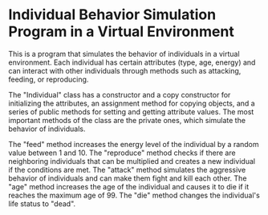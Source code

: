 <h1>Individual Behavior Simulation Program in a Virtual Environment</h1>

<p>This is a program that simulates the behavior of individuals in a virtual environment. Each individual has certain attributes (type, age, energy) and can interact with other individuals through methods such as attacking, feeding, or reproducing.</p>

<p>The "Individual" class has a constructor and a copy constructor for initializing the attributes, an assignment method for copying objects, and a series of public methods for setting and getting attribute values. The most important methods of the class are the private ones, which simulate the behavior of individuals.</p>

<p>The "feed" method increases the energy level of the individual by a random value between 1 and 10. The "reproduce" method checks if there are neighboring individuals that can be multiplied and creates a new individual if the conditions are met. The "attack" method simulates the aggressive behavior of individuals and can make them fight and kill each other. The "age" method increases the age of the individual and causes it to die if it reaches the maximum age of 99. The "die" method changes the individual's life status to "dead".</p>
